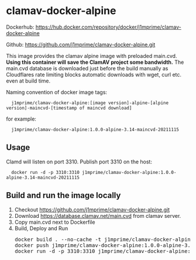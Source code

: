 # clamav-docker-alpine
Dockerhub: https://hub.docker.com/repository/docker/j1mprime/clamav-docker-alpine

Github: https://github.com/j1mprime/clamav-docker-alpine.git

This image provides the clamav alpine image with preloaded main.cvd.
<b>Using this container will save the ClamAV project some bandwidth.</b>
The main.cvd database is downloaded just before the build manually as Cloudflares rate limiting blocks automatic downloads with wget, curl etc. even at build time.

Naming convention of docker image tags:

      j1mprime/clamav-docker-alpine:[image version]-alpine-[alpine version]-maincvd-[timestamp of maincvd download]

for example:

      j1mprime/clamav-docker-alpine:1.0.0-alpine-3.14-maincvd-20211115

## Usage
Clamd  will listen on port 3310. Publish port 3310 on the host:

      docker run -d -p 3310:3310 j1mprime/clamav-docker-alpine:1.0.0-alpine-3.14-maincvd-20211115

## Build and run the image locally
1. Checkout https://github.com/j1mprime/clamav-docker-alpine.git
1. Download https://database.clamav.net/main.cvd from clamav server.
2. Copy main.cvd next to Dockerfile
2. Build, Deploy and Run
    <pre>docker build . --no-cache -t j1mprime/clamav-docker-alpine:1.0.0-alpine-3.14-maincvd-20211115
   docker push j1mprime/clamav-docker-alpine:1.0.0-alpine-3.14-maincvd-20211115
   docker run -d -p 3310:3310 j1mprime/clamav-docker-alpine:1.0.0-alpine-3.14-maincvd-20211115</pre>